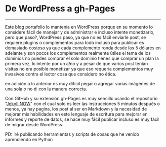 # De WordPress a gh-Pages

_________________________________________________________________________________________________________________________

Este blog portafolio lo mantenía en WordPress porque en su momento lo considere fácil de manejar y de administrar e incluso intente monetizarlo, pero que paso?, WordPress paso, ya que no es fácil enviarle post, se requiere plugins o complementos para todo incluso para publicar es demasiado costoso ya que cada complemento ronda desde los 5 dólares en adelante y son pocos los complementos realmente útiles el tema de los dominios no puedes comprar el solo dominio tienes que comprar un plan la primera vez, lo intente por un a!no y a pesar de que varios post tenían visitas no era posible monetizar ya que eso requería complementos muy invasivos contra el lector cosa que considero no ética.

en adición a lo anterior es muy difícil pegar o agregar varias imágenes de una sola o no di con la manera correcta. 

Con GitHub y su extensión gh-Pages es muy sencillo usando  el repositorio  "[Jekyll NOW](https://github.com/barryclark/jekyll-now)" con el cual solo es leer las instrucciones 5 minutos después o menos, ya hay pagina, los post al ser en Markdown y la necesidad de mejorar mis habilidades en este lenguaje de escritura para mejorar en informes y reporte de datos, se hace muy fácil publicar incluso es muy fácil de migrar desde WordPress.

PD: Iré publicando herramientas y scripts de cosas que he venido aprendiendo en Python 


